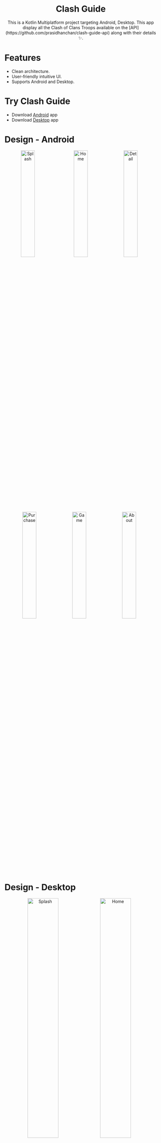 <h1 align="center">
  Clash Guide
</h1>
<p align="center">
  This is a Kotlin Multiplatform project targeting Android, Desktop.
  This app display all the Clash of Clans Troops available on the [API](https://github.com/prasidhanchan/clash-guide-api) along with their details ✨.
</p>

# Features

- Clean architecture.
- User-friendly intuitive UI.
- Supports Android and Desktop.

# Try Clash Guide
- Download [Android](https://github.com/prasidhanchan/ClashGuide/releases/download/v1.0.0/Clash_Guide_v1.0.0.apk) app
- Download [Desktop](https://github.com/prasidhanchan/ClashGuide/releases/download/v1.0.0/Clash_Guide_v1.0.0.exe) app

# Design - Android

<div align="center">
<div>
  <img src="https://github.com/prasidhanchan/ClashGuide/assets/92362239/ecb87af3-d8f3-46fa-9853-b7040a251f2c" width="30%"  alt="Splash" style="display-flex: block; margin-right: 20px; margin-bottom: 20px"/> <!-- Splash -->
  <img src="https://github.com/prasidhanchan/ClashGuide/assets/92362239/89127410-39f9-4f11-8d8b-0f5434d43f18" width="30%"  alt="Home" style="display-flex: block; margin-right: 10px; margin-bottom: 10px"/> <!-- Home -->
  <img src="https://github.com/prasidhanchan/ClashGuide/assets/92362239/2dae8082-b3fc-43db-b82f-7d8f14dedf53" width="30%"  alt="Detail" style="display-flex: block; margin-right: 10px; margin-bottom: 10px"/> <!-- Detail -->
  <img src="https://github.com/prasidhanchan/ClashGuide/assets/92362239/e1db1520-6fdf-4afc-9d95-f93a73c7875d" width="30%"  alt="Purchase" style="display-flex: block; margin-right: 10px; margin-bottom: 10px"/> <!-- Purchase -->
  <img src="https://github.com/prasidhanchan/ClashGuide/assets/92362239/b21d7c85-9814-45d8-9b6b-56a1d68de7f4" width="30%"  alt="Game" style="display-flex: block; margin-right: 10px; margin-bottom: 10px"/> <!-- Game -->
  <img src="https://github.com/prasidhanchan/ClashGuide/assets/92362239/0b8acbdf-0c42-4f83-a74f-9572ee877ab4" width="30%"  alt="About" style="display-flex: block; margin-right: 10px; margin-bottom: 10px"/> <!-- About -->
</div>
</div>

# Design - Desktop

<div align="center">
<div>
  <img src="https://github.com/prasidhanchan/ClashGuide/assets/92362239/0f7f885f-c030-4a41-95f9-3a9de80f8ce6" width="45%"  alt="Splash" style="display-flex: block; margin-right: 10px; margin-bottom: 10px"/> <!-- Splash -->
  <img src="https://github.com/prasidhanchan/ClashGuide/assets/92362239/73ce05de-ff40-4dac-ba4d-be704be274da" width="45%"  alt="Home" style="display-flex: block; margin-right: 10px; margin-bottom: 10px"/> <!-- Home -->
  <img src="https://github.com/prasidhanchan/ClashGuide/assets/92362239/367d1384-311d-4fce-a6e4-64e66296765f" width="45%"  alt="Detail" style="display-flex: block; margin-right: 10px; margin-bottom: 10px"/> <!-- Detail -->
  <img src="https://github.com/prasidhanchan/ClashGuide/assets/92362239/f495d616-47e7-47c1-894c-b9a979dfff2b" width="45%"  alt="Purchase" style="display-flex: block; margin-right: 10px; margin-bottom: 10px"/> <!-- Purchase -->
  <img src="https://github.com/prasidhanchan/ClashGuide/assets/92362239/c969f148-20cd-4cb3-a3c1-f9b4b2efc6f6" width="45%"  alt="Game" style="display-flex: block; margin-right: 10px; margin-bottom: 10px"/> <!-- Game -->
  <img src="https://github.com/prasidhanchan/ClashGuide/assets/92362239/1c558ac6-7a17-47d5-8918-a3b9c860bccd" width="45%"  alt="About" style="display-flex: block; margin-right: 10px; margin-bottom: 10px"/> <!-- About -->
</div>
</div>

Learn more about [Kotlin Multiplatform](https://www.jetbrains.com/help/kotlin-multiplatform-dev/get-started.html)…
